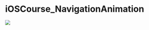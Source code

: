 # iOSCourse_NavigationAnimation
![](https://github.com/LittleHeap/iOSCourse_NavigationAnimation/blob/master/NavigationAnimationUITests/demo.gif)
